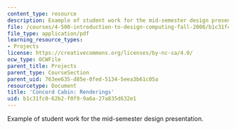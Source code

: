 ```yaml
---
content_type: resource
description: Example of student work for the mid-semester design presentation.
file: /courses/4-500-introduction-to-design-computing-fall-2008/b1c31fc062b2f0f99a6a27a835d632e1_assn4a_2.pdf
file_type: application/pdf
learning_resource_types:
- Projects
license: https://creativecommons.org/licenses/by-nc-sa/4.0/
ocw_type: OCWFile
parent_title: Projects
parent_type: CourseSection
parent_uid: 763ee635-d85e-0fed-5134-5eea3b61c05a
resourcetype: Document
title: 'Concord Cabin: Renderings'
uid: b1c31fc0-62b2-f0f9-9a6a-27a835d632e1
---
```

Example of student work for the mid-semester design presentation.